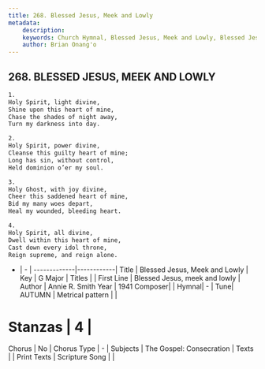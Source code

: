 ```yaml
---
title: 268. Blessed Jesus, Meek and Lowly
metadata:
    description: 
    keywords: Church Hymnal, Blessed Jesus, Meek and Lowly, Blessed Jesus, meek and lowly, 
    author: Brian Onang'o
---
```



## 268. BLESSED JESUS, MEEK AND LOWLY

```txt
1.
Holy Spirit, light divine,
Shine upon this heart of mine,
Chase the shades of night away,
Turn my darkness into day.

2.
Holy Spirit, power divine,
Cleanse this guilty heart of mine;
Long has sin, without control,
Held dominion o’er my soul.

3.
Holy Ghost, with joy divine,
Cheer this saddened heart of mine,
Bid my many woes depart,
Heal my wounded, bleeding heart.

4.
Holy Spirit, all divine,
Dwell within this heart of mine,
Cast down every idol throne,
Reign supreme, and reign alone.
```

- |   -  |
-------------|------------|
Title | Blessed Jesus, Meek and Lowly |
Key | G Major |
Titles |  |
First Line | Blessed Jesus, meek and lowly |
Author | Annie R. Smith
Year | 1941
Composer|  |
Hymnal|  - |
Tune| AUTUMN |
Metrical pattern | |
# Stanzas | 4 |
Chorus | No |
Chorus Type | - |
Subjects | The Gospel: Consecration |
Texts |  |
Print Texts | 
Scripture Song |  |
  
